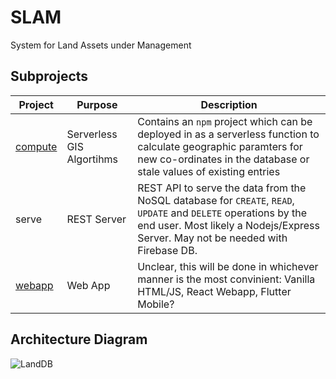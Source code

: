 # SLAM
System for Land Assets under Management

## Subprojects
| Project | Purpose | Description |
| --- | --- | --- |
| [compute](https://github.com/TechnocultureResearch/SLAM/tree/dev/compute) | Serverless GIS Algortihms | Contains an `npm` project which can be deployed in as a serverless function to calculate geographic paramters for new co-ordinates in the database or stale values of existing entries |
| serve | REST Server | REST API to serve the data from the NoSQL database for `CREATE`, `READ`, `UPDATE` and `DELETE` operations by the end user. Most likely a Nodejs/Express Server. May not be needed with Firebase DB. |
| [webapp](https://github.com/TechnocultureResearch/SLAM/tree/dev/webapp) | Web App | Unclear, this will be done in whichever manner is the most convinient: Vanilla HTML/JS, React Webapp, Flutter Mobile? |

## Architecture Diagram
![LandDB](https://user-images.githubusercontent.com/33483920/135711416-5e4b013f-e331-46e8-b44f-a1e93cdb0f8a.png)

